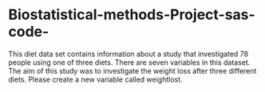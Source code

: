 # Biostatistical-methods-Project-sas-code-
This diet data set contains information about a study that investigated 78 people using one of three diets.  There are seven variables in this dataset. The aim of this study was to investigate the weight loss after three different diets. Please create a new variable called weightlost.
